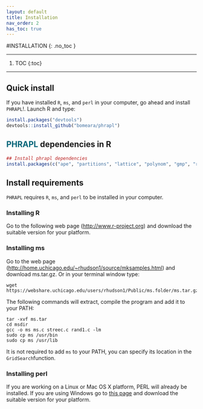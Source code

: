```yaml
---
layout: default
title: Installation
nav_order: 2
has_toc: true
---
```


#INSTALLATION
{: .no_toc }

---
1. TOC
{:toc}
---

## Quick install
If you have installed `R`, `ms`, and `perl` in your computer, go ahead and install `PHRAPL`!. Launch R and type:

```r
install.packages("devtools")
devtools::install_github("bomeara/phrapl")
```

## **<font color='#006579'>PHRAPL</font>** dependencies in R

```r
## Install phrapl dependencies
install.packages(c("ape", "partitions", "lattice", "polynom", "gmp", "rgenoud","parallel", "optimx", "igraph", "numDeriv", "nloptr", "Matrix", "rgl", "RColorBrewer", "binom", "diagram", "P2C2M"))
```

## Install requirements
`PHRAPL` requires `R`, `ms`, and `perl` to be installed in your computer. 

### Installing R
Go to the following web page (http://www.r-project.org) and download the suitable version for your platform.

### Installing ms
Go to the web page (http://home.uchicago.edu/~rhudson1/source/mksamples.html) and download ms.tar.gz.
Or in your terminal window type: 

```
wget https://webshare.uchicago.edu/users/rhudson1/Public/ms.folder/ms.tar.gz
```

The following commands will extract, compile the program and add it to your PATH:
```
tar -xvf ms.tar
cd msdir
gcc -o ms ms.c streec.c rand1.c -lm
sudo cp ms /usr/bin
sudo cp ms /usr/lib
```
It is not required to add `ms` to your PATH, you can specify its location in the `GridSearch`function.


### Installing perl
If you are working on a Linux or Mac OS X platform, PERL will already be installed. If you are using Windows go to [this page](http://learn.perl.org/installing/windows.html) and download the suitable version for your platform.